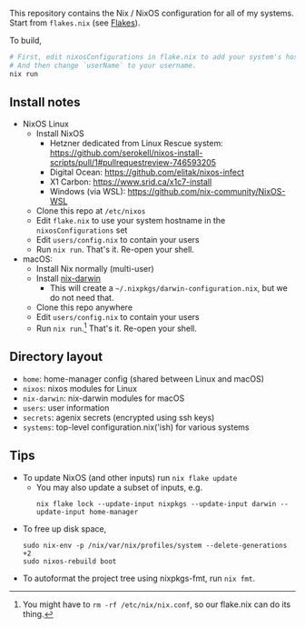 This repository contains the Nix / NixOS configuration for all of my systems. Start from `flakes.nix` (see [Flakes](https://nixos.wiki/wiki/Flakes)).

To build,

```sh
# First, edit nixosConfigurations in flake.nix to add your system's hostname.
# And then change `userName` to your username.
nix run
```

## Install notes

- NixOS Linux
  - Install NixOS
    - Hetzner dedicated from Linux Rescue system: https://github.com/serokell/nixos-install-scripts/pull/1#pullrequestreview-746593205
    - Digital Ocean: https://github.com/elitak/nixos-infect
    - X1 Carbon: https://www.srid.ca/x1c7-install
    - Windows (via WSL): https://github.com/nix-community/NixOS-WSL
  - Clone this repo at `/etc/nixos`
  - Edit `flake.nix` to use your system hostname in the `nixosConfigurations` set
  - Edit `users/config.nix` to contain your users
  - Run `nix run`. That's it. Re-open your shell.
- macOS: 
    - Install Nix normally (multi-user)
    - Install [nix-darwin](https://github.com/LnL7/nix-darwin) 
        - This will create a `~/.nixpkgs/darwin-configuration.nix`, but we do not need that. 
    - Clone this repo anywhere
    - Edit `users/config.nix` to contain your users
    - Run `nix run`.[^cleanup] That's it. Re-open your shell.

[^cleanup]: You might have to `rm -rf /etc/nix/nix.conf`, so our flake.nix can do its thing.

## Directory layout 

- `home`: home-manager config (shared between Linux and macOS)
- `nixos`: nixos modules for Linux
- `nix-darwin`: nix-darwin modules for macOS
- `users`: user information
- `secrets`: agenix secrets (encrypted using ssh keys)
- `systems`: top-level configuration.nix('ish) for various systems

## Tips

- To update NixOS (and other inputs) run `nix flake update`
  - You may also update a subset of inputs, e.g.
      ```sh-session
      nix flake lock --update-input nixpkgs --update-input darwin --update-input home-manager
      ```
- To free up disk space,
    ```sh-session
    sudo nix-env -p /nix/var/nix/profiles/system --delete-generations +2
    sudo nixos-rebuild boot
    ```
- To autoformat the project tree using nixpkgs-fmt, run `nix fmt`.
